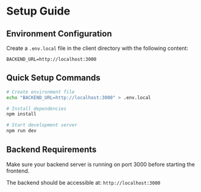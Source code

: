 # Setup Guide

## Environment Configuration

Create a `.env.local` file in the client directory with the following content:

```env
BACKEND_URL=http://localhost:3000
```

## Quick Setup Commands

```bash
# Create environment file
echo "BACKEND_URL=http://localhost:3000" > .env.local

# Install dependencies
npm install

# Start development server
npm run dev
```

## Backend Requirements

Make sure your backend server is running on port 3000 before starting the frontend.

The backend should be accessible at: `http://localhost:3000`
